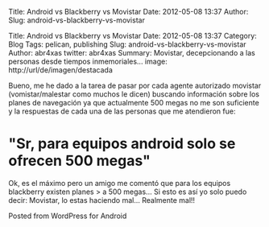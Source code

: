 Title: Android vs Blackberry vs Movistar
Date: 2012-05-08 13:37
Author:  
Slug: android-vs-blackberry-vs-movistar


Title: Android vs Blackberry vs Movistar
Date: 2012-05-08 13:37
Category: Blog
Tags: pelican, publishing
Slug: android-vs-blackberry-vs-movistar
Author: abr4xas
twitter: abr4xas
Summary: Movistar, decepcionando a las personas desde tiempos inmemoriales...
image: http://url/de/imagen/destacada



Bueno, me he dado a la tarea de pasar por cada agente autorizado
movistar (vomistar/malestar como muchos le dicen) buscando información
sobre los planes de navegación ya que actualmente 500 megas no me son
suficiente y la respuestas de cada una de las personas que me atendieron
fue:

"**Sr, para equipos android solo se ofrecen 500 megas"**
========================================================

Ok, es el máximo pero un amigo me comentó que para los equipos blackberry existen planes > a 500 megas... Si esto es así yo solo puedo decir: Movistar, lo estas haciendo mal... Realmente mal!!


<span class="post_sig">Posted from WordPress for Android</span>
